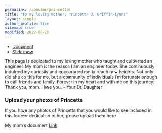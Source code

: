 ```yaml
---
permalink: /aboutme/princetta/
title: "To my loving mother, Princetta J. Griffin-Lyons"
layout: single
author_profile: true
sitemap: true
modified: 2022-06-23
---
```


* [Document]((/assets/documents/PrincettaLyons2022.pdf))
* [Slideshow](#photos)

This page is dedicated to my loving mother who taught and cultivated an engineer. My mom is the reason I am an engineer today. She continuously indulged my curiosity and encouraged me to reach new heights. Not only did she do this for me, but a community of individuals I'm fortunate enough to call friends and family. Forever in my heart and with me on this journey. Thank you, mom. I love you.
    - Your Dr. Daughter

### Upload your photos of Princetta
If you have any photos of Princetta that you would like to see included in this forever dedication to her, please upload them here.

My mom's document [Link](/assets/documents/PrincettaLyons2022.pdf)
